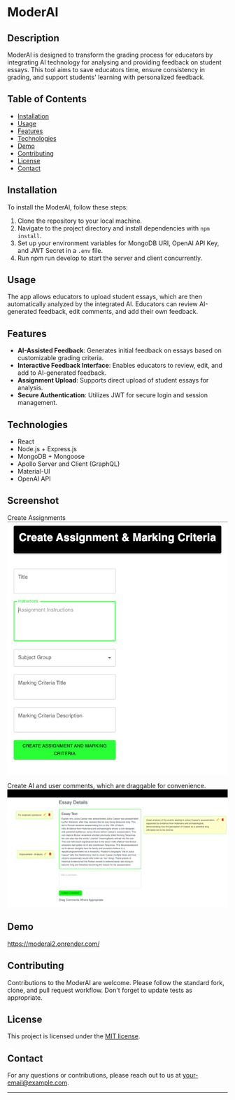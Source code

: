 # ModerAI

## Description

ModerAI is designed to transform the grading process for educators by integrating AI technology for analysing and providing feedback on student essays. This tool aims to save educators time, ensure consistency in grading, and support students' learning with personalized feedback.

## Table of Contents

- [Installation](#installation)
- [Usage](#usage)
- [Features](#features)
- [Technologies](#technologies)
- [Demo](#demo)
- [Contributing](#contributing)
- [License](#license)
- [Contact](#contact)

## Installation

To install the ModerAI, follow these steps:

1. Clone the repository to your local machine.
2. Navigate to the project directory and install dependencies with `npm install`.
3. Set up your environment variables for MongoDB URI, OpenAI API Key, and JWT Secret in a `.env` file.
4. Run npm run develop to start the server and client concurrently.

## Usage

The app allows educators to upload student essays, which are then automatically analyzed by the integrated AI. Educators can review AI-generated feedback, edit comments, and add their own feedback.

## Features

- **AI-Assisted Feedback**: Generates initial feedback on essays based on customizable grading criteria.
- **Interactive Feedback Interface**: Enables educators to review, edit, and add to AI-generated feedback.
- **Assignment Upload**: Supports direct upload of student essays for analysis.
- **Secure Authentication**: Utilizes JWT for secure login and session management.

## Technologies

- React
- Node.js + Express.js
- MongoDB + Mongoose
- Apollo Server and Client (GraphQL)
- Material-UI
- OpenAI API

## Screenshot
Create Assignments
![ModerAI Screenshot](./client/src/assets/Screenshot.png)

Create AI and user comments, which are draggable for convenience.
![ModerAI Screenshot2](./client/src/assets/Screenshot2.png)

## Demo

https://moderai2.onrender.com/

## Contributing

Contributions to the ModerAI are welcome. Please follow the standard fork, clone, and pull request workflow. Don't forget to update tests as appropriate.

## License

This project is licensed under the [MIT license](LICENSE.txt).

## Contact

For any questions or contributions, please reach out to us at [your-email@example.com](mailto:your-email@example.com).

---
